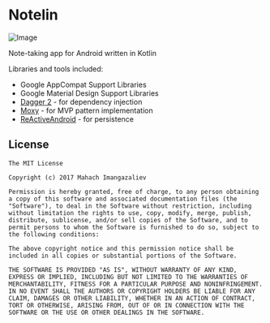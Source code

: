 # Notelin

![Image](https://raw.githubusercontent.com/ImangazalievM/Notelin/master/art/splash.png)

Note-taking app  for Android written in Kotlin

Libraries and tools included:

- Google AppCompat Support Libraries
- Google Material Design Support Libraries
- [Dagger 2](https://github.com/google/dagger) - for dependency injection
- [Moxy](https://github.com/Arello-Mobile/Moxy) - for MVP pattern implementation
- [ReActiveAndroid](https://github.com/ImangazalievM/ReActiveAndroid) - for persistence


## License

```
The MIT License

Copyright (c) 2017 Mahach Imangazaliev

Permission is hereby granted, free of charge, to any person obtaining a copy of this software and associated documentation files (the "Software"), to deal in the Software without restriction, including without limitation the rights to use, copy, modify, merge, publish, distribute, sublicense, and/or sell copies of the Software, and to permit persons to whom the Software is furnished to do so, subject to the following conditions:

The above copyright notice and this permission notice shall be included in all copies or substantial portions of the Software.

THE SOFTWARE IS PROVIDED "AS IS", WITHOUT WARRANTY OF ANY KIND, EXPRESS OR IMPLIED, INCLUDING BUT NOT LIMITED TO THE WARRANTIES OF MERCHANTABILITY, FITNESS FOR A PARTICULAR PURPOSE AND NONINFRINGEMENT. IN NO EVENT SHALL THE AUTHORS OR COPYRIGHT HOLDERS BE LIABLE FOR ANY CLAIM, DAMAGES OR OTHER LIABILITY, WHETHER IN AN ACTION OF CONTRACT, TORT OR OTHERWISE, ARISING FROM, OUT OF OR IN CONNECTION WITH THE SOFTWARE OR THE USE OR OTHER DEALINGS IN THE SOFTWARE.
```